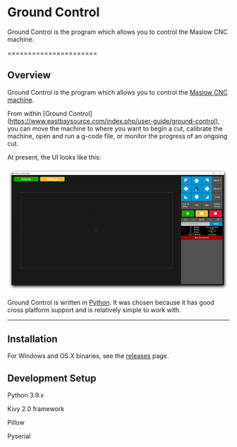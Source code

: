 # Ground Control

Ground Control is the program which allows you to control the Maslow CNC machine.


======================

## Overview

Ground Control is the program which allows you to control the [Maslow CNC machine](https://www.eastbaysource.com).

From within [Ground Control] (https://www.eastbaysource.com/index.php/user-guide/ground-control), you can move the machine to where you want to begin a cut, calibrate the machine, open and run a g-code file, or monitor the progress of an ongoing cut.

At present, the UI looks like this:

![UI](GroundControl_2022.png)

Ground Control is written in [Python](https://www.python.org/). It was chosen because it has good cross platform support and is relatively simple to work with.

----
## Installation

For Windows and OS X binaries, see the [releases](https://www.eastbaysource.com/index.php/downloads/category/5-software-and-firmware) page.


## Development Setup

Python 3.9.x

Kivy 2.0 framework

Pillow

Pyserial


